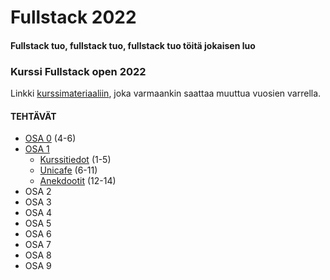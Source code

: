 # Fullstack 2022
#### Fullstack tuo, fullstack tuo, fullstack tuo töitä jokaisen luo

### Kurssi Fullstack open 2022
Linkki [kurssimateriaaliin](https://fullstackopen.com/), joka varmaankin saattaa muuttua vuosien varrella.

#### TEHTÄVÄT
* [OSA 0](https://github.com/ellikiiski/Fullstack-2022/tree/main/osa-0) (4-6)
* [OSA 1](https://github.com/ellikiiski)
  * [Kurssitiedot](https://github.com/ellikiiski) (1-5)
  * [Unicafe](https://github.com/ellikiiski) (6-11)
  * [Anekdootit](https://github.com/ellikiiski) (12-14)
* OSA 2
* OSA 3
* OSA 4
* OSA 5
* OSA 6
* OSA 7
* OSA 8
* OSA 9

